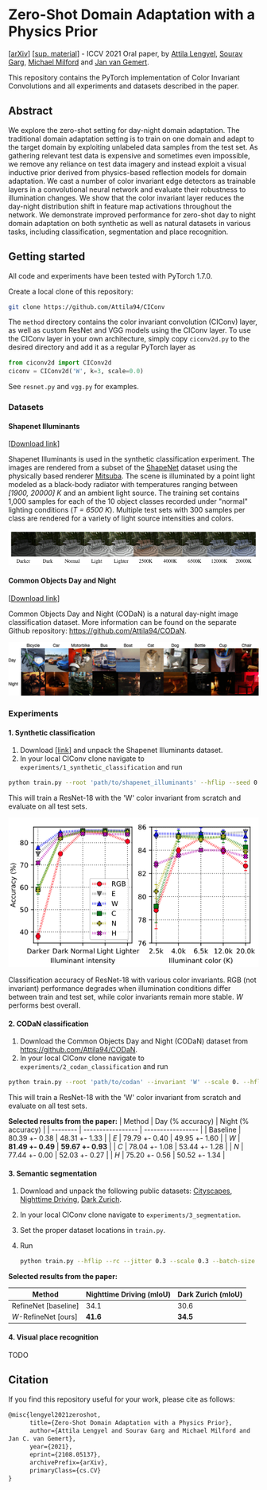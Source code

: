 # Zero-Shot Domain Adaptation with a Physics Prior

[[arXiv](https://arxiv.org/abs/2108.05137)] [[sup. material](supplementary_material.pdf)] - ICCV 2021 Oral paper, by [Attila Lengyel](https://attila94.github.io), [Sourav Garg](https://staff.qut.edu.au/staff/s.garg), [Michael Milford](https://research.qut.edu.au/qcr/Our%20people/michael-milford/) and [Jan van Gemert](http://jvgemert.github.io/index.html).

This repository contains the PyTorch implementation of Color Invariant Convolutions and all experiments and datasets described in the paper.

## Abstract
We explore the zero-shot setting for day-night domain adaptation. The traditional domain adaptation setting is to train on one domain and adapt to the target domain by exploiting unlabeled data samples from the test set. As gathering relevant test data is expensive and sometimes even impossible, we remove any reliance on test data imagery and instead exploit a visual inductive prior derived from physics-based reflection models for domain adaptation. We cast a number of color invariant edge detectors as trainable layers in a convolutional neural network and evaluate their  robustness to illumination changes. We show that the color invariant layer reduces the day-night distribution shift in feature map activations throughout the network. We demonstrate improved performance for zero-shot day to night domain adaptation on both synthetic as well as natural datasets in various tasks, including classification, segmentation and place recognition.

## Getting started

All code and experiments have been tested with PyTorch 1.7.0.

Create a local clone of this repository:
```bash
git clone https://github.com/Attila94/CIConv
```

The `method` directory contains the color invariant convolution (CIConv) layer, as well as custom ResNet and VGG models using the CIConv layer. To use the CIConv layer in your own architecture, simply copy `ciconv2d.py` to the desired directory and add it as a regular PyTorch layer as

```python
from ciconv2d import CIConv2d
ciconv = CIConv2d('W', k=3, scale=0.0)
```

See `resnet.py` and `vgg.py` for examples.

### Datasets

#### Shapenet Illuminants

[[Download link](https://data.4tu.nl/account/articles/15141273)]

Shapenet Illuminants is used in the synthetic classification experiment. The images are rendered from a subset of the [ShapeNet](https://shapenet.org) dataset using the physically based renderer [Mitsuba](https://www.mitsuba-renderer.org). The scene is illuminated by a point light modeled as a black-body radiator with temperatures ranging between *[1900, 20000] K* and an ambient light source. The training set contains 1,000 samples for each of the 10 object classes recorded under "normal" lighting conditions (*T = 6500 K*). Multiple test sets with 300 samples per class are rendered for a variety of light source intensities and colors.

![shapenet_illuminants](images/shapenet_illuminants.png)

#### Common Objects Day and Night

[[Download link](https://github.com/Attila94/CODaN)]

Common Objects Day and Night (CODaN) is a natural day-night image classification dataset. More information can be found on the separate Github repository: https://github.com/Attila94/CODaN.

![codan](images/codan.gif)

### Experiments

#### 1. Synthetic classification

1. Download [[link]()] and unpack the Shapenet Illuminants dataset.
2. In your local CIConv clone navigate to `experiments/1_synthetic_classification` and run
```bash
python train.py --root 'path/to/shapenet_illuminants' --hflip --seed 0 --invariant 'W'
```

This will train a ResNet-18 with the 'W' color invariant from scratch and evaluate on all test sets.

![shapenet_illuminants_results](images/shapenet_illuminants_results.png)

Classification  accuracy  of  ResNet-18  with  various  color  invariants. RGB (not invariant) performance degrades when illumination conditions differ between train and test set, while color invariants remain more stable. *W* performs best overall.

#### 2. CODaN classification

1. Download the Common Objects Day and Night (CODaN) dataset from https://github.com/Attila94/CODaN.
2. In your local CIConv clone navigate to `experiments/2_codan_classification` and run
```bash
python train.py --root 'path/to/codan' --invariant 'W' --scale 0. --hflip --jitter 0.3 --rr 20 --seed 0
```

This will train a ResNet-18 with the 'W' color invariant from scratch and evaluate on all test sets.

**Selected results from the paper:**
| Method   | Day (% accuracy) | Night (% accuracy) |
| -------- | ----------------- | ----------------- |
| Baseline | 80.39 +- 0.38     | 48.31 +- 1.33     |
| *E*       | 79.79 +- 0.40     | 49.95 +- 1.60     |
| *W*       | **81.49 +- 0.49** | **59.67 +- 0.93** |
| *C*       | 78.04 +- 1.08     | 53.44 +- 1.28     |
| *N*       | 77.44 +- 0.00     | 52.03 +- 0.27     |
| *H*       | 75.20 +- 0.56     | 50.52 +- 1.34     |

#### 3. Semantic segmentation

1. Download and unpack the following public datasets: [Cityscapes](https://www.cityscapes-dataset.com), [Nighttime Driving](http://data.vision.ee.ethz.ch/daid/NighttimeDriving/NighttimeDrivingTest.zip), [Dark Zurich](https://data.vision.ee.ethz.ch/csakarid/shared/GCMA_UIoU/Dark_Zurich_val_anon.zip).

2. In your local CIConv clone navigate to `experiments/3_segmentation`.

3. Set the proper dataset locations in `train.py`.

4. Run

   ```bash
   python train.py --hflip --rc --jitter 0.3 --scale 0.3 --batch-size 6 --pretrained --invariant 'W'
   ```

**Selected results from the paper:**

| Method               | Nighttime Driving (mIoU) | Dark Zurich (mIoU) |
| -------------------- | ------------------------ | ------------------ |
| RefineNet [baseline] | 34.1                     | 30.6               |
| *W*-RefineNet [ours] | **41.6**                 | **34.5**           |

#### 4. Visual place recognition

TODO

## Citation

If you find this repository useful for your work, please cite as follows:

```
@misc{lengyel2021zeroshot,
      title={Zero-Shot Domain Adaptation with a Physics Prior}, 
      author={Attila Lengyel and Sourav Garg and Michael Milford and Jan C. van Gemert},
      year={2021},
      eprint={2108.05137},
      archivePrefix={arXiv},
      primaryClass={cs.CV}
}
```

